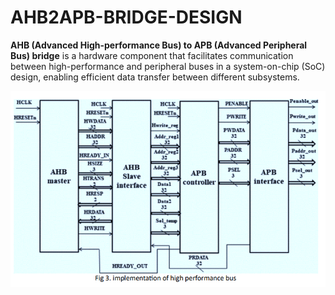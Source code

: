 # AHB2APB-BRIDGE-DESIGN
<b>AHB (Advanced High-performance Bus) to APB (Advanced Peripheral Bus) bridge</b> is a hardware component that facilitates communication between high-performance and peripheral buses in a system-on-chip (SoC) design, enabling efficient data transfer between different subsystems.

![AHB2APB BRIDGE DESIGN](image.PNG)


